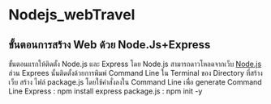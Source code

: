 # Nodejs_webTravel

## ขั้นตอนการสร้าง Web ด้วย Node.Js+Express

ขั้นตอนแรกให้ติดตั้ง Node.js และ Express  โดย Node.js สามารถดาวโหลดจากเว็บ [Node.js](https://nodejs.org/en)
ส่วน Exprees นั้นติดตั้งด้วยการพิมพ์ Command Line ใน Terminal ของ Directory ที่สร้างเว็บ
สร้าง ไฟล์ package.js โดยใช้คำสั่งลงใน Command Line เพื่อ generate
Command Line 
Express : npm install express
package.js : npm init -y
